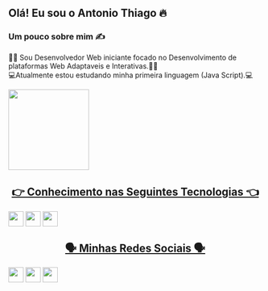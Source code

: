 ## Olá! Eu sou o Antonio Thiago 🔥

### Um pouco sobre mim ✍️

🧑‍💻 Sou Desenvolvedor Web iniciante focado no Desenvolvimento de plataformas Web Adaptaveis e Interativas.🧑‍💻 <br/>
💻Atualmente estou estudando minha primeira linguagem (Java Script).💻<br/>

<div>
  <a align="center" href="https://github.com/Thiagodev777">
    <img height="160em" src="https://github-readme-stats.vercel.app/api?username=Thiagodev777&show_icons=true&theme=dracula&include_all_commits=true&count_private=true"/>
</div>

## 👉 Conhecimento nas Seguintes Tecnologias 👈

<div style="display: inline-block">
  <img style="width="40" height="30" align="center" src="https://cdn.jsdelivr.net/gh/devicons/devicon/icons/html5/html5-original.svg" />
  <img style="width="40" height="30" align="center" src="https://cdn.jsdelivr.net/gh/devicons/devicon/icons/css3/css3-original.svg" />                                 <img style="width="40" height="30" align="center" src="https://cdn.jsdelivr.net/gh/devicons/devicon/icons/git/git-original.svg" /> 
</div>

## 🗣️ Minhas Redes Sociais 🗣️
   <div style="display: inline-block">
    <img style="width="40" height="30" align="center" src="https://img.shields.io/badge/Gmail-D14836?style=for-the-badge&logo=gmail&logoColor=white"/>
    <img style="width="40" height="30" align="center" src="https://img.shields.io/badge/LinkedIn-0077B5?style=for-the-badge&logo=linkedin&logoColor=white"/>
    <img style="width="40" height="30" align="center" src="https://img.shields.io/badge/Telegram-2CA5E0?style=for-the-badge&logo=telegram&logoColor=white"/>
    </div><br/>
    

  
